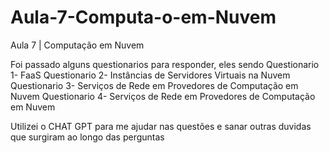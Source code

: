 # Aula-7-Computa-o-em-Nuvem
Aula 7 | Computação em Nuvem

Foi passado alguns questionarios para responder, eles sendo
Questionario 1- FaaS
Questionario 2- Instâncias de Servidores Virtuais na Nuvem
Questionario 3- Serviços de Rede em Provedores de Computação em Nuvem
Questionario 4- Serviços de Rede em Provedores de Computação em Nuvem

Utilizei o CHAT GPT para me ajudar nas questões e sanar outras duvidas que surgiram ao longo das perguntas
